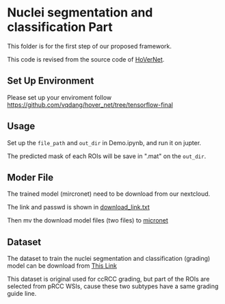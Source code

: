 # Nuclei segmentation and classification Part

This folder is for the first step of our proposed framework.

This code is revised from the source code of [HoVerNet](https://github.com/vqdang/hover_net/tree/tensorflow-final).

## Set Up Environment
Please set up your enviroment follow https://github.com/vqdang/hover_net/tree/tensorflow-final

## Usage
Set up the `file_path` and `out_dir` in Demo.ipynb, and run it on jupter.

The predicted mask of each ROIs will be save in ".mat" on the `out_dir`.

## Moder File
The trained model (mircronet) need to be download from our nextcloud.

The link and passwd is shown in [download_link.txt](https://github.com/ZeyuGaoAi/Instance_based_Vision_Transformer/blob/master/nuclei_seg_cls_infer/micronet/download_link.txt)

Then mv the download model files (two files) to [micronet](https://github.com/ZeyuGaoAi/Instance_based_Vision_Transformer/tree/master/nuclei_seg_cls_infer/micronet)

## Dataset
The dataset to train the nuclei segmentation and classification (grading) model can be download from [This Link](https://dataset.chenli.group/home/ccrcc-grading)

This dataset is original used for ccRCC grading, but part of the ROIs are selected from pRCC WSIs, cause these two subtypes have a same grading guide line.
